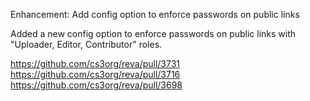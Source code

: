 Enhancement: Add config option to enforce passwords on public links

Added a new config option to enforce passwords on public links with "Uploader, Editor, Contributor" roles.

https://github.com/cs3org/reva/pull/3731
https://github.com/cs3org/reva/pull/3716
https://github.com/cs3org/reva/pull/3698
